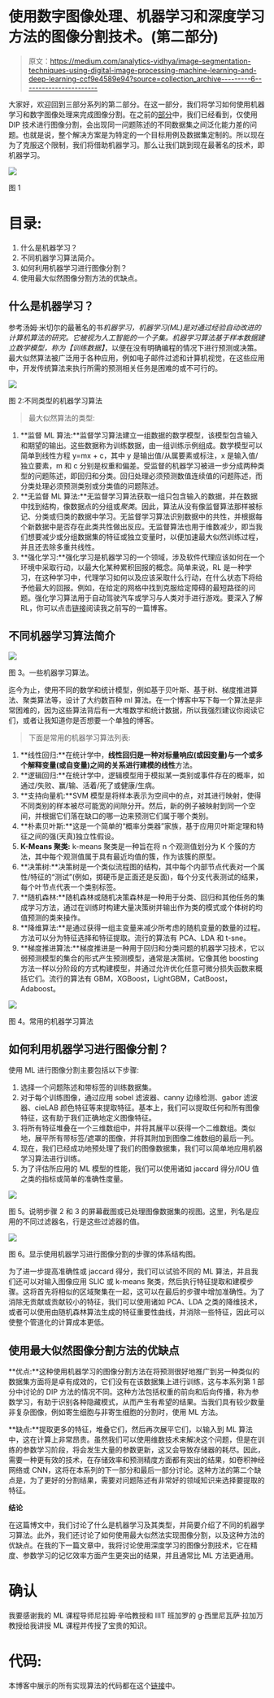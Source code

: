 # 使用数字图像处理、机器学习和深度学习方法的图像分割技术。(第二部分)

> 原文：<https://medium.com/analytics-vidhya/image-segmentation-techniques-using-digital-image-processing-machine-learning-and-deep-learning-ccf9e4589e94?source=collection_archive---------6----------------------->

大家好，欢迎回到三部分系列的第二部分。在这一部分，我们将学习如何使用机器学习和数字图像处理来完成图像分割。在之前的[部分](/analytics-vidhya/image-segmentation-techniques-using-digital-image-processing-machine-learning-and-deep-learning-342773fcfef5)中，我们已经看到，仅使用 DIP 技术进行图像分割，会出现同一问题陈述的不同数据集之间泛化能力差的问题。也就是说，整个解决方案是为特定的一个目标用例及数据集定制的。所以现在为了克服这个限制，我们将借助机器学习。那么让我们跳到现在最著名的技术，即机器学习。

![](img/832b02bef7fab6761c7750a31981f2ac.png)

图 1

# 目录:

1.  什么是机器学习？
2.  不同机器学习算法简介。
3.  如何利用机器学习进行图像分割？
4.  使用最大似然图像分割方法的优缺点。

## 什么是机器学习？

参考汤姆·米切尔的最著名的书*机器学习，*机器学习(ML)是对通过经验自动改进的计算机算法的研究。它被视为人工智能的一个子集。机器学习算法基于样本数据建立数学模型，称为*【训练数据】*，以便在没有明确编程的情况下进行预测或决策。最大似然算法被广泛用于各种应用，例如电子邮件过滤和计算机视觉，在这些应用中，开发传统算法来执行所需的预测相关任务是困难的或不可行的。

![](img/e013c090fdc478003f4d7fc1c804c4a9.png)

图 2:不同类型的机器学习算法

> 最大似然算法的类型:

1.  **监督 ML 算法:**监督学习算法建立一组数据的数学模型，该模型包含输入和期望的输出。这些数据称为训练数据，由一组训练示例组成。数学模型可以简单到线性方程 y=mx + c，其中 y 是输出值/从属要素或标注，x 是输入值/独立要素，m 和 c 分别是权重和偏差。受监督的机器学习被进一步分成两种类型的问题陈述，即回归和分类。回归处理必须预测数值连续值的问题陈述，而分类处理必须预测类别或分类值的问题陈述。
2.  **无监督 ML 算法:**无监督学习算法获取一组只包含输入的数据，并在数据中找到结构，像数据点的分组或*聚类*。因此，算法从没有像监督算法那样被标记、分类或归类的数据中学习。无监督学习算法识别数据中的共性，并根据每个新数据中是否存在此类共性做出反应。无监督算法也用于维数减少，即当我们想要减少或分组数据集的特征或独立变量时，以便加速最大似然训练过程，并且还去除多重共线性。
3.  **强化学习:**强化学习是机器学习的一个领域，涉及软件代理应该如何在一个环境中采取行动，以最大化某种累积回报的概念。简单来说，RL 是一种学习，在这种学习中，代理学习如何以及应该采取什么行动，在什么状态下将给予他最大的回报。例如，在给定的网格中找到克服给定障碍的最短路径的问题。强化学习算法用于自动驾驶汽车或学习与人类对手进行游戏。要深入了解 RL，你可以点击[链接](/@deekshaml04/solving-dynamic-programming-problem-with-reinforcement-learning-3e96e32e409c)阅读我之前写的一篇博客。

## 不同机器学习算法简介

![](img/e4023fae5b9f68bc452beb433517bd45.png)

图 3。一些机器学习算法。

迄今为止，使用不同的数学和统计模型，例如基于贝叶斯、基于树、梯度推进算法、聚类算法等，设计了大约数百种 ml 算法。在一个博客中写下每一个算法是非常困难的，因为这些算法背后有一大堆数学和统计数据，所以我强烈建议你阅读它们，或者让我知道你是否想要一个单独的博客。

> 下面是常用的机器学习算法列表:

1.  **线性回归:**在统计学中，**线性回归是一种对标量响应(或因变量)与一个或多个解释变量(或自变量)之间的关系进行建模的线性**方法。
2.  **逻辑回归:**在统计学中，逻辑模型用于模拟某一类别或事件存在的概率，如通过/失败、赢/输、活着/死了或健康/生病。
3.  **支持向量机:**SVM 模型是将样本表示为空间中的点，对其进行映射，使得不同类别的样本被尽可能宽的间隙分开。然后，新的例子被映射到同一个空间，并根据它们落在缺口的哪一边来预测它们属于哪个类别。
4.  **朴素贝叶斯:**这是一个简单的“概率分类器”家族，基于应用贝叶斯定理和特征之间的强(天真)独立性假设。
5.  **K-Means 聚类:** k-means 聚类是一种旨在将 n 个观测值划分为 K 个簇的方法，其中每个观测值属于具有最近均值的簇，作为该簇的原型。
6.  **决策树:**决策树是一个类似流程图的结构，其中每个内部节点代表对一个属性/特征的“测试”(例如，掷硬币是正面还是反面)，每个分支代表测试的结果，每个叶节点代表一个类别标签。
7.  **随机森林:**随机森林或随机决策森林是一种用于分类、回归和其他任务的集成学习方法，通过在训练时构建大量决策树并输出作为类的模式或个体树的均值预测的类来操作。
8.  **降维算法:**是通过获得一组主变量来减少所考虑的随机变量的数量的过程。方法可以分为特征选择和特征提取。流行的算法有 PCA、LDA 和 t-sne。
9.  **梯度推进算法:**梯度推进是一种用于回归和分类问题的机器学习技术，它以弱预测模型的集合的形式产生预测模型，通常是决策树。它像其他 boosting 方法一样以分阶段的方式构建模型，并通过允许优化任意可微分损失函数来概括它们。流行的算法有 GBM，XGBoost，LightGBM，CatBoost，Adaboost。

![](img/df265457a922c3064be3445d6ee69471.png)

图 4。常用的机器学习算法

## 如何利用机器学习进行图像分割？

使用 ML 进行图像分割主要包括以下步骤:

1.  选择一个问题陈述和带标签的训练数据集。
2.  对于每个训练图像，通过应用 sobel 滤波器、canny 边缘检测、gabor 滤波器、cieLAB 颜色特征等来提取特征。基本上，我们可以提取任何和所有图像特征，这有助于我们正确地定义图像特征。
3.  将所有特征堆叠在一个三维数组中，并将其展平以获得一个二维数组。类似地，展平所有带标签/遮罩的图像，并将其附加到图像二维数组的最后一列。
4.  现在，我们已经成功地预处理了我们的图像数据集，我们可以简单地应用机器学习算法进行训练。
5.  为了评估所应用的 ML 模型的性能，我们可以使用诸如 jaccard 得分/IOU 值之类的指标或简单的准确性度量。

![](img/d8205c70306d72d415224ca81281dddd.png)

图 5。说明步骤 2 和 3 的屏幕截图或已处理图像数据集的视图。这里，列名是应用的不同过滤器名，行是这些过滤器的值。

![](img/52d6c8a7133a742fd6efe7818815dbbf.png)

图 6。显示使用机器学习进行图像分割的步骤的体系结构图。

为了进一步提高准确性或 jaccard 得分，我们可以试验不同的 ML 算法，并且我们还可以对输入图像应用 SLIC 或 k-means 聚类，然后执行特征提取和建模步骤。这将首先将相似的区域聚集在一起，这可以在最后的步骤中增加准确性。为了消除无贡献或贡献较小的特征，我们可以使用诸如 PCA、LDA 之类的降维技术，或者可以使用由随机森林算法生成的特征重要性曲线，并消除一些特征，因此可以使整个管道化的计算成本更低。

## 使用最大似然图像分割方法的优缺点

**优点:**这种使用机器学习的图像分割方法在将预测很好地推广到另一种类似的数据集方面将是卓有成效的，它们没有在该数据集上进行训练，这与本系列第 1 部分中讨论的 DIP 方法的情况不同。这种方法包括权重的前向和后向传播，称为参数学习，有助于识别各种隐藏模式，从而产生有希望的结果。当我们具有较少数量非复杂图像，例如寄生细胞与非寄生细胞的分割时，使用 ML 方法。

**缺点:**提取更多的特征，堆叠它们，然后再次展平它们，以输入到 ML 算法中，这在计算上非常昂贵。虽然我们可以使用维数技术来解决这个问题，但是在训练的参数学习阶段，将会发生大量的参数更新，这又会导致存储器的耗尽。因此，需要一种更有效的技术，在存储效率和预测精度方面都有突出的结果，如卷积神经网络或 CNN，这将在本系列的下一部分和最后一部分讨论。这种方法的第二个缺点是，为了更好的分割结果，需要对问题陈述有非常好的领域知识来选择要提取的特征。

**结论**

在这篇博文中，我们讨论了什么是机器学习及其类型，并简要介绍了不同的机器学习算法。此外，我们还讨论了如何使用最大似然法实现图像分割，以及这种方法的优缺点。在我的下一篇文章中，我将讨论使用深度学习的图像分割技术，它在精度、参数学习的记忆效率方面产生更突出的结果，并且通常比 ML 方法更通用。

# 确认

我要感谢我的 ML 课程导师尼拉姆·辛哈教授和 IIIT 班加罗的 g·西里尼瓦萨·拉加万教授给我讲授 ML 课程并传授了宝贵的知识。

# 代码:

本博客中展示的所有实现算法的代码都在这个[链接](https://github.com/deeksha004/Digital-Image-Processing/blob/master/DIP_Paper_Implementation_slic/image_segmentation_with_ml/train.py)中。